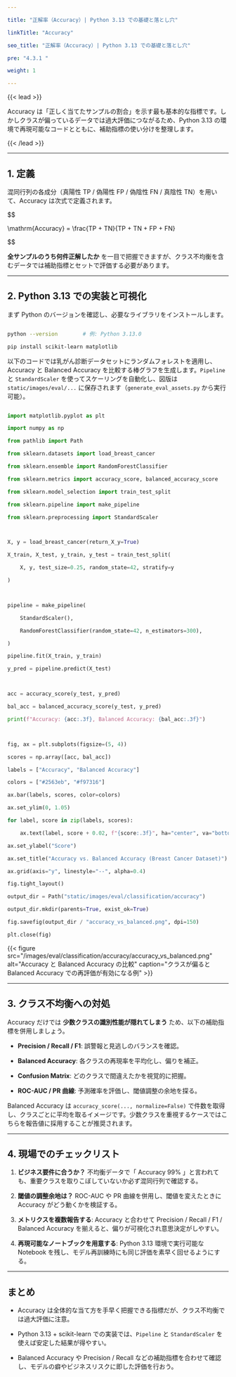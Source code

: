 ```yaml
---

title: "正解率（Accuracy）| Python 3.13 での基礎と落とし穴"

linkTitle: "Accuracy"

seo_title: "正解率（Accuracy）| Python 3.13 での基礎と落とし穴"

pre: "4.3.1 "

weight: 1

---
```




{{< lead >}}

Accuracy は「正しく当てたサンプルの割合」を示す最も基本的な指標です。しかしクラスが偏っているデータでは過大評価につながるため、Python 3.13 の環境で再現可能なコードとともに、補助指標の使い分けを整理します。

{{< /lead >}}



---



## 1. 定義



混同行列の各成分（真陽性 TP / 偽陽性 FP / 偽陰性 FN / 真陰性 TN）を用いて、Accuracy は次式で定義されます。



$$

\mathrm{Accuracy} = \frac{TP + TN}{TP + TN + FP + FN}

$$



**全サンプルのうち何件正解したか** を一目で把握できますが、クラス不均衡を含むデータでは補助指標とセットで評価する必要があります。



---



## 2. Python 3.13 での実装と可視化



まず Python のバージョンを確認し、必要なライブラリをインストールします。



```bash

python --version        # 例: Python 3.13.0

pip install scikit-learn matplotlib

```



以下のコードでは乳がん診断データセットにランダムフォレストを適用し、Accuracy と Balanced Accuracy を比較する棒グラフを生成します。`Pipeline` と `StandardScaler` を使ってスケーリングを自動化し、図版は `static/images/eval/...` に保存されます（`generate_eval_assets.py` から実行可能）。



```python

import matplotlib.pyplot as plt

import numpy as np

from pathlib import Path

from sklearn.datasets import load_breast_cancer

from sklearn.ensemble import RandomForestClassifier

from sklearn.metrics import accuracy_score, balanced_accuracy_score

from sklearn.model_selection import train_test_split

from sklearn.pipeline import make_pipeline

from sklearn.preprocessing import StandardScaler



X, y = load_breast_cancer(return_X_y=True)

X_train, X_test, y_train, y_test = train_test_split(

    X, y, test_size=0.25, random_state=42, stratify=y

)



pipeline = make_pipeline(

    StandardScaler(),

    RandomForestClassifier(random_state=42, n_estimators=300),

)

pipeline.fit(X_train, y_train)

y_pred = pipeline.predict(X_test)



acc = accuracy_score(y_test, y_pred)

bal_acc = balanced_accuracy_score(y_test, y_pred)

print(f"Accuracy: {acc:.3f}, Balanced Accuracy: {bal_acc:.3f}")



fig, ax = plt.subplots(figsize=(5, 4))

scores = np.array([acc, bal_acc])

labels = ["Accuracy", "Balanced Accuracy"]

colors = ["#2563eb", "#f97316"]

ax.bar(labels, scores, color=colors)

ax.set_ylim(0, 1.05)

for label, score in zip(labels, scores):

    ax.text(label, score + 0.02, f"{score:.3f}", ha="center", va="bottom", fontsize=11)

ax.set_ylabel("Score")

ax.set_title("Accuracy vs. Balanced Accuracy (Breast Cancer Dataset)")

ax.grid(axis="y", linestyle="--", alpha=0.4)

fig.tight_layout()

output_dir = Path("static/images/eval/classification/accuracy")

output_dir.mkdir(parents=True, exist_ok=True)

fig.savefig(output_dir / "accuracy_vs_balanced.png", dpi=150)

plt.close(fig)

```



{{< figure src="/images/eval/classification/accuracy/accuracy_vs_balanced.png" alt="Accuracy と Balanced Accuracy の比較" caption="クラスが偏ると Balanced Accuracy での再評価が有効になる例" >}}



---



## 3. クラス不均衡への対処



Accuracy だけでは **少数クラスの識別性能が隠れてしまう** ため、以下の補助指標を併用しましょう。



- **Precision / Recall / F1**: 誤警報と見逃しのバランスを確認。

- **Balanced Accuracy**: 各クラスの再現率を平均化し、偏りを補正。

- **Confusion Matrix**: どのクラスで間違えたかを視覚的に把握。

- **ROC-AUC / PR 曲線**: 予測確率を評価し、閾値調整の余地を探る。



Balanced Accuracy は `accuracy_score(..., normalize=False)` で件数を取得し、クラスごとに平均を取るイメージです。少数クラスを重視するケースではこちらを報告値に採用することが推奨されます。



---



## 4. 現場でのチェックリスト



1. **ビジネス要件に合うか？** 不均衡データで「 Accuracy 99% 」と言われても、重要クラスを取りこぼしていないか必ず混同行列で確認する。

2. **閾値の調整余地は？** ROC-AUC や PR 曲線を併用し、閾値を変えたときに Accuracy がどう動くかを検証する。

3. **メトリクスを複数報告する**: Accuracy と合わせて Precision / Recall / F1 / Balanced Accuracy を揃えると、偏りが可視化され意思決定がしやすい。

4. **再現可能なノートブックを用意する**: Python 3.13 環境で実行可能な Notebook を残し、モデル再訓練時にも同じ評価を素早く回せるようにする。



---



## まとめ



- Accuracy は全体的な当て方を手早く把握できる指標だが、クラス不均衡では過大評価に注意。

- Python 3.13 + scikit-learn での実装では、`Pipeline` と `StandardScaler` を使えば安定した結果が得やすい。

- Balanced Accuracy や Precision / Recall などの補助指標を合わせて確認し、モデルの癖やビジネスリスクに即した評価を行おう。

